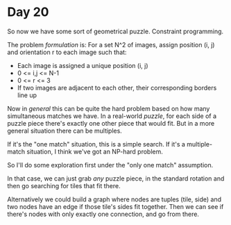 # Day 20
So now we have some sort of geometrical puzzle. Constraint programming.

The problem _formulation_ is: For a set N^2 of images, assign position
(i, j) and orientation r to each image such that:
- Each image is assigned a unique position (i, j)
- 0 <= i,j <= N-1
- 0 <= r <= 3
- If two images are adjacent to each other, their corresponding borders line up

Now in _general_ this can be quite the hard problem based on how many 
simultaneous matches we have. In a real-world _puzzle_, for each side of a 
puzzle piece there's exactly one other piece that would fit. But in a more 
general situation there can be multiples.

If it's the "one match" situation, this is a simple search. If it's a 
multiple-match situation, I think we've got an NP-hard problem.

So I'll do some exploration first under the "only one match" assumption.

In that case, we can just grab _any_ puzzle piece, in the standard rotation 
and then go searching for tiles that fit there.

Alternatively we could build a graph where nodes are tuples (tile, side) and 
two nodes have an edge if those tile's sides fit together. Then we can see 
if there's nodes with only exactly one connection, and go from there.